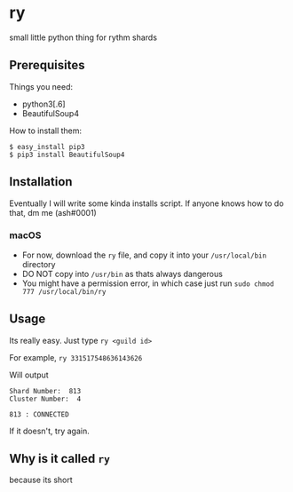 # ry
small little python thing for rythm shards
## Prerequisites

Things you need:
- python3[.6]
- BeautifulSoup4

How to install them:

```
$ easy_install pip3  
$ pip3 install BeautifulSoup4
```
## Installation

Eventually I will write some kinda installs script. If anyone knows how to do that, dm me (ash#0001)

### macOS

- For now, download the `ry` file, and copy it into your `/usr/local/bin` directory
- DO NOT copy into `/usr/bin` as thats always dangerous
- You might have a permission error, in which case just run `sudo chmod 777 /usr/local/bin/ry`

## Usage

Its really easy. Just type `ry <guild id>`

For example, `ry 331517548636143626`

Will output

```
Shard Number:  813
Cluster Number:  4

813 : CONNECTED
```

If it doesn't, try again.

## Why is it called `ry`

because its short
